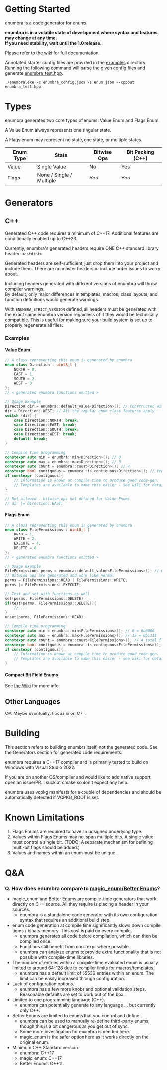# Getting Started

enumbra is a code generator for enums.

**enumbra is in a volatile state of development where syntax and features may change at any time.  
If you need stability, wait until the 1.0 release.**

Please refer to the [wiki](https://github.com/Scaless/enumbra/wiki) for full documentation.  

Annotated starter config files are provided in the [examples](/examples) directory.  
Running the following command will parse the given config files and generate [enumbra_test.hpp](/examples/enumbra_test.hpp).  
```
./enumbra.exe -c enumbra_config.json -s enum.json --cppout enumbra_test.hpp
```

# Types
enumbra generates two core types of enums: Value Enum and Flags Enum.  

A Value Enum always represents one singular state.  

A Flags enum may represent no state, one state, or multiple states.

| Enum Type | State                    | Bitwise Ops | Bit Packing (C++) |
|-----------|--------------------------|-------------|-------------------|
| Value     | Single Value             | No          | Yes               |
| Flags     | None / Single / Multiple | Yes         | Yes               |


# Generators

## C++
Generated C++ code requires a minimum of C++17. Additional features are conditionally enabled up to C++23.  

Currently, enumbra's generated headers require ONE C++ standard library header: `<cstdint>`

Generated headers are self-sufficient, just drop them into your project and include them. There are no master headers or include order issues to worry about.

Including headers generated with different versions of enumbra will throw compiler warnings.  
By default, only major differences in templates, macros, class layouts, and function definitions would generate warnings.

With `ENUMBRA_STRICT_VERSION` defined, all headers must be generated with the exact same enumbra version regardless of if they would be technically compatible. This is useful for making sure your build system is set up to properly regenerate all files.  

### Examples

#### Value Enum

```c++
// A class representing this enum is generated by enumbra
enum class Direction : uint8_t {
    NORTH = 0,
    EAST = 1,
    SOUTH = 2,
    WEST = 3
};
// < generated enumbra functions omitted >

// Usage Example
Direction dir = enumbra::default_value<Direction>(); // Constructed with user-defined default value
dir = Direction::WEST; // All the regular enum class features apply
switch (dir) {
    case Direction::NORTH: break;
    case Direction::EAST: break;
    case Direction::SOUTH: break;
    case Direction::WEST: break;
    default: break;
}

// Compile time programming
constexpr auto min = enumbra::min<Direction>(); // 0
constexpr auto max = enumbra::max<Direction>(); // 3 
constexpr auto count = enumbra::count<Direction>(); // 4
constexpr bool contiguous = enumbra::is_contiguous<Direction>(); // true
if constexpr (contiguous){
    // Information is known at compile time to produce good code-gen. 
    // Templates are available to make this easier - see wiki for details
}

// Not allowed - bitwise ops not defined for Value Enums
// dir |= Direction::EAST;
```

#### Flags Enum

```c++
// A class representing this enum is generated by enumbra
enum class FilePermissions : uint8_t {
    READ = 1,
    WRITE = 2,
    EXECUTE = 4,
    DELETE = 8
};
// < generated enumbra functions omitted >

// Usage Example
FilePermissions perms = enumbra::default_value<FilePermissions>(); // Constructed with user-defined default value
// Bitwise ops are generated and work like normal
perms = FilePermissions::READ | FilePermissions::WRITE;
perms |= FilePermissions::EXECUTE; 

// Test and set with functions as well
set(perms, FilePermissions::DELETE);
if(test(perms, FilePermissions::DELETE)){
    // ...
}
unset(perms, FilePermissions::READ);

// Compile time programming
constexpr auto min = enumbra::min<FilePermissions>(); // 0 = 0b0000
constexpr auto max = enumbra::max<FilePermissions>(); // 15 = 0b1111
constexpr auto count = enumbra::count<FilePermissions>(); // 4 total flags
constexpr bool contiguous = enumbra::is_contiguous<FilePermissions>(); // true
if constexpr (contiguous){
    // Information is known at compile time to produce good code-gen. 
    // Templates are available to make this easier - see wiki for details
}

```

#### Compact Bit Field Enums

See [the Wiki](https://github.com/Scaless/enumbra/wiki/CPP-Packed-Enums) for more info.

## Other Languages
C#: Maybe eventually. Focus is on C++.

# Building
This section refers to building enumbra itself, not the generated code. See the Generators section for generated code requirements.

enumbra requires a C++17 compiler and is primarily tested to build on Windows with Visual Studio 2022. 

If you are on another OS/compiler and would like to add native support, open an issue/PR. I suck at cmake so don't expect any help.

enumbra uses vcpkg manifests for a couple of dependencies and should be automatically detected if VCPKG_ROOT is set.

# Known Limitations
1. Flags Enums are required to have an unsigned underlying type.
2. Values within Flags Enums may not span multiple bits. A single value must control a single bit. (TODO: A separate mechanism for defining multi-bit flags should be added.)
3. Values and names within an enum must be unique.

# Q&A

### Q. How does enumbra compare to [magic_enum](https://github.com/Neargye/magic_enum)/[Better Enums](http://aantron.github.io/better-enums/index.html)?

* magic_enum and Better Enums are compile-time generators that work directly on C++ source. All they require is placing a header in your sources.
  * enumbra is a standalone code generator with its own configuration syntax that requires an additional build step.
* enum code generation at compile time significantly slows down compile times / bloats memory. This cost is paid on every compile.
  * enumbra generates all code before compilation, which can then be compiled once.
  * Functions still benefit from constexpr where possible.
  * enumbra can analyze enums to provide extra functionality that is not possible with compile-time libraries.
* The number of entries within a compile-time evaluated enum is usually limited to around 64-128 due to compiler limits for macros/templates.
  * enumbra has a default limit of 65536 entries within an enum. The limit can be easily increased through configuration. 
* Lack of configuration options.
  * enumbra has a few more knobs and optional validation steps. Reasonable defaults are set to work out of the box.
* Limited to one programming language (C++).
  * enumbra can potentially generate to any language ... but currently only C++.
* Better Enums are limited to enums that you control and define.
  * enumbra can be used to manually re-define third-party enums, though this is a bit dangerous as you get out of sync.
  * Some more investigation for enumbra is needed here.
  * magic_enum is the safer option here as it works directly on the original enum.
* Minimum C++ Standard version
  * enumbra: C++17 
  * magic_enum: C++17
  * Better Enums: C++11
